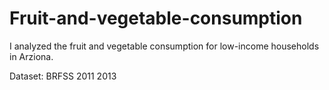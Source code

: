 # Fruit-and-vegetable-consumption

I analyzed the fruit and vegetable consumption for low-income households in Arziona.

Dataset: BRFSS 2011 2013
